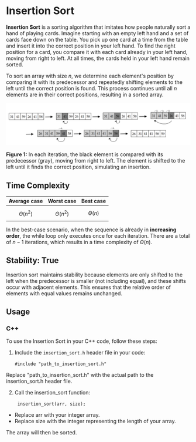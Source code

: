 # Insertion Sort

**Insertion Sort** is a sorting algorithm that imitates how people naturally sort a hand of playing cards. Imagine starting with an empty left hand and a set of cards face down on the table. You pick up one card at a time from the table and insert it into the correct position in your left hand. To find the right position for a card, you compare it with each card already in your left hand, moving from right to left. At all times, the cards held in your left hand remain sorted.

To sort an array with size $n$, we determine each element's position by comparing it with its predecessor and repeatedly shifting elements to the left until the correct position is found. This process continues until all $n$ elements are in their correct positions, resulting in a sorted array.

![Figure 1](https://github.com/mjyang0902/Data-Structure/blob/main/sort/figures/insertion_sort.png)

**Figure 1:** In each iteration, the black element is compared with its predecessor (gray), moving from right to left. The element is shifted to the left until it finds the correct position, simulating an insertion.

## Time Complexity
| Average case | Worst case | Best case |
|:------------:|:----------:|:---------:|
| $$\Theta(n^2)$$ | $$\Theta(n^2)$$ | $$\Theta(n)$$ |

In the best-case scenario, when the sequence is already in **increasing order**, the while loop only executes once for each iteration. There are a total of $n-1$ iterations, which results in a time complexity of $\Theta(n)$.

## Stability: True
Insertion sort maintains stability because elements are only shifted to the left when the predecessor is smaller (not including equal), and these shifts occur with adjacent elements. This ensures that the relative order of elements with equal values remains unchanged.

## Usage

### C++

To use the Insertion Sort in your C++ code, follow these steps:

1. Include the `insertion_sort.h` header file in your code:
   ```
   #include "path_to_insertion_sort.h"
   ```
Replace "path_to_insertion_sort.h" with the actual path to the insertion_sort.h header file.

2. Call the insertion_sort function:
   ```
    insertion_sort(arr, size);
   ```
 - Replace arr with your integer array.
 - Replace size with the integer representing the length of your array.

The array will then be sorted.
